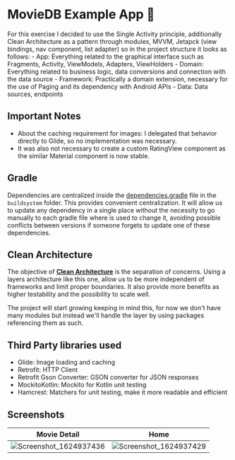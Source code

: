 # MovieDB Example App 🍿 

For this exercise I decided to use the Single Activity principle, additionally Clean Architecture as a pattern through modules, MVVM, Jetapck (view bindings, nav component, list adapter) so in the project structure it looks as follows:
    - App: Everything related to the graphical interface such as Fragments, Activity, ViewModels, Adapters, ViewHolders
    - Domain: Everything related to business logic, data conversions and connection with the data source
    - Framework: Practically a domain extension, necessary for the use of Paging and its dependency with Android APIs
    - Data: Data sources, endpoints

## Important Notes 

* About the caching requirement for images: I delegated that behavior directly to Glide, so no implementation was necessary.
* It was also not necessary to create a custom RatingView component as the similar Material component is now stable.

## Gradle

Dependencies are centralized inside the [dependencies.gradle](buildsystem) file in the `buildsystem` folder. This provides convenient centralization. It will allow us to update any dependency in a single place without the necessity to go manually to each gradle file where is used to change it, avoiding possible conflicts between versions if someone forgets to update one of these dependencies.

## Clean Architecture

The objective of [**Clean Architecture**](https://blog.cleancoder.com/uncle-bob/2012/08/13/the-clean-architecture.html) is the separation of concerns. Using a layers architecture like this one, allow us to be more independent of frameworks and limit proper boundaries. It also provide more benefits as higher testability and the possibility to scale well.

The project will start growing keeping in mind this, for now we don't have many modules but instead we'll handle the layer by using packages referencing them as such.

## Third Party libraries used
- Glide: Image loading and caching
- Retrofit: HTTP Client
- Retrofit Gson Converter: GSON converter for JSON responses
- MockitoKotlin: Mockito for Kotlin unit testing
- Hamcrest: Matchers for unit testing, make it more readable and efficient

## Screenshots

| Movie Detail      | Home |
| ----------- | ----------- |
| ![Screenshot_1624937436](https://user-images.githubusercontent.com/7938140/123827058-ebbb2700-d8c5-11eb-9720-34a1d40955e5.png) | ![Screenshot_1624937429](https://user-images.githubusercontent.com/7938140/123827151-fc6b9d00-d8c5-11eb-96a5-5ef18715f808.png) |


